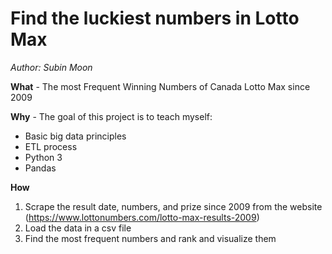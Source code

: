 # Find the luckiest numbers in Lotto Max

*Author: Subin Moon*

**What** - The most Frequent Winning Numbers of Canada Lotto Max since 2009

**Why** - The goal of this project is to teach myself:
- Basic big data principles 
- ETL process
- Python 3
- Pandas

**How**
1. Scrape the result date, numbers, and prize since 2009 from the website (https://www.lottonumbers.com/lotto-max-results-2009)
2. Load the data in a csv file
3. Find the most frequent numbers and rank and visualize them

